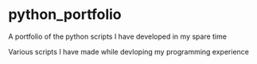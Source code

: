 # python_portfolio
A portfolio of the python scripts I have developed in my spare time

Various scripts I have made while devloping my programming experience
